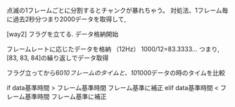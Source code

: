 点滅の1フレームごとに分割するとチャンクが暴れちゃう。
対処法、1フレーム毎に過去2秒分つまり2000データを取得して, 

[way2]
フラグを立てる.
データ格納開始

フレームレートに応じたデータを格納
    （12Hz）
        1000/12=83.3333...
        つまり, [83, 83, 84]の繰り返しでデータ取得

フラグ立ってから60*10フレームのタイムと、10*1000データの時のタイムを比較

if data基準時間 > フレーム基準時間
    フレーム基準に補正
elif data基準時間 < フレーム基準時間
    フレーム基準に補正